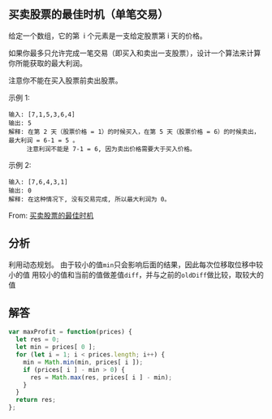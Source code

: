 ## 买卖股票的最佳时机（单笔交易）
给定一个数组，它的第  i 个元素是一支给定股票第 i 天的价格。

如果你最多只允许完成一笔交易（即买入和卖出一支股票），设计一个算法来计算你所能获取的最大利润。

注意你不能在买入股票前卖出股票。

示例 1:

```
输入: [7,1,5,3,6,4]
输出: 5
解释: 在第 2 天（股票价格 = 1）的时候买入，在第 5 天（股票价格 = 6）的时候卖出，最大利润 = 6-1 = 5 。
     注意利润不能是 7-1 = 6, 因为卖出价格需要大于买入价格。
```

示例 2:
 
```
输入: [7,6,4,3,1]
输出: 0
解释: 在这种情况下, 没有交易完成, 所以最大利润为 0。
```
From: [买卖股票的最佳时机](https://leetcode-cn.com/problems/best-time-to-buy-and-sell-stock/submissions/)
## 分析
利用动态规划。
由于较小的值``min``只会影响后面的结果，因此每次位移取位移中较小的值
用较小的值和当前的值做差值``diff``，并与之前的``oldDiff``做比较，取较大的值

## 解答
```javascript
var maxProfit = function(prices) {
  let res = 0;
  let min = prices[ 0 ];
  for (let i = 1; i < prices.length; i++) {
    min = Math.min(min, prices[ i ]);
    if (prices[ i ] - min > 0) {
      res = Math.max(res, prices[ i ] - min);
    } 
  }
  return res;
};
```
